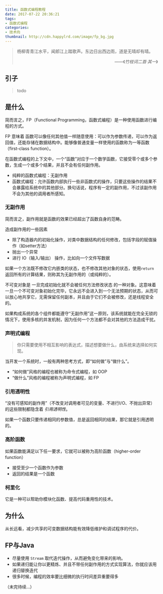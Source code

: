```yaml
---
title: 函数式编程教程
date: 2017-07-22 20:36:21
tags:
- 函数式编程
categories:
- 技术向
thumbnail: http://cdn.happylrd.com/image/fp_bg.jpg
---
```


> 杨柳青青江水平，闻郎江上踏歌声。东边日出西边雨，道是无晴却有晴。
> <div style="text-align:right"><p>——《<cite>竹枝词二首·其一</cite>》</p></div>

## 引子

> todo

## 是什么

简而言之，FP（Functional Programming，函数式编程）是一种使用函数进行编程的方式。

FP 意味着 函数可以像任何其他值一样随意使用：可以作为参数传递，可以作为返回值，还能存储在数据结构中。能够像普通变量一样使用的函数称为一等函数（first-class function）。

在函数式编程的上下文中，一个“函数”对应于一个数学函数，它接受零个或多个参数，生成一个或多个结果，并且不会有任何副作用。

- 纯粹的函数式编程：无副作用
- 函数式编程：允许函数内部执行一些非函数式的操作，只要这些操作的结果不会暴露给系统中的其他部分。换句话说，程序有一定的副作用，不过该副作用不会为其他的调用者所感知。

### 无副作用

简而言之，副作用就是函数的效果已经超出了函数自身的范畴。

造成副作用的一些因素
- 除了构造器内的初始化操作，对类中数据结构的任何修改，包括字段的赋值操作（如setter方法）
- 抛出一个异常
- 进行 IO（输入/输出） 操作，比如向一个文件写数据

如果一个方法既不修改它内嵌类的状态，也不修改其他对象的状态，使用`return`返回所有的计算结果，则称其为无副作用的（或纯粹的）。

不可变对象是 一旦完成初始化就不会被任何方法修改状态 的一种对象。这意味着一旦一个不可变对象初始化完毕，它永远不会进入到一个无法预期的状态，从而可以放心地共享它，无需保留任何副本，并且由于它们不会被修改，还是线程安全的。

如果构成系统的各个组件都能遵守“无副作用”这一原则，该系统就能在完全无锁的情况下，使用多核的并发机制，因为任何一个方法都不会对其他的方法造成干扰。

### 声明式编程

> 你只需要使用不相互影响的表达式，描述想要做什么，由系统来选择如何实现。

当开发一个系统时，一般有两种思考方式，即“如何做”与“做什么”。

- “如何做”风格的编程也被称为命令式编程，如 OOP
- “做什么”风格的编程被称为声明式编程，如 FP

### 引用透明性

“没有可感知的副作用”（不改变对调用者可见的变量、不进行I/O、不抛出异常）的这些限制都隐含着 *引用透明性*。

如果一个函数只要传递相同的参数值，总是返回相同的结果，那它就是引用透明的。

### 高阶函数

如果函数能满足以下任一要求，它就可以被称为高阶函数（higher-order function）
- 接受至少一个函数作为参数
- 返回的结果是一个函数

### 柯里化

它是一种可以帮助你模块化函数、提高代码重用性的技术。

## 为什么

从长远看，减少共享的可变数据结构能有效降低维护和调试程序的代价。

## FP与Java

- 尽量使用 `Stream` 取代迭代操作，从而避免变化带来的影响。
- 如果递归能让你以更精炼、并且不带任何副作用的方式实现算法，你就应该用递归替换迭代
- 很多时候，编程的效率要比细微的执行时间差异重要得多

（未完待续...）
